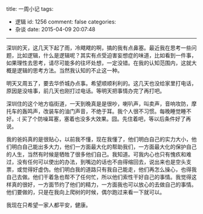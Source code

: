 title: 一周小记
tags:
  - 逻辑
id: 1256
comment: false
categories:
  - 杂谈
date: 2015-04-09 20:07:48
---

深圳的天，这几天下起了雨，冷飕飕的啊，搞的我有点鼻塞。最近我在思考一些问题，比如逻辑，什么是逻辑呢？其实有点受迫害妄想症的味道，比如看到一件事，如果理性去思考，请尽可能多的往坏处想，一定没错。在我的认知范围内，这就大概是逻辑的思考方法。当然我认知的不止这一种。

明天又周五了，要去华侨城办点事。希望顺顺利利的。这几天也没给家里打电话，原因是没啥事，前几天也刚打过电话。等明天把事情办完了再打吧。

深圳住的这个地方临街道，一天到晚真是是很吵，喇叭声，叫卖声，音响攻防，摩托车的轰鸣声，改装车的油门声音，不绝于耳。我个人很不习惯。每晚睡觉睡不好。:( 买了个防噪耳塞，塞着也没多大效果。囧。先住着吧，等以后条件好了再说。

我的爸妈真的是很贴心，以前我不懂，现在我懂了，他们明白自己的实力大小，他们明白自己能出多大力，他们一方面最大化的帮助我们，一方面最大化的保护自己的人生，当然有时候是牺牲了很多他们自己。我知道。可我内心也只有愧疚和难过，没有任何可以使出的办法，到嘴边的话也不由得缩回去，说出来也是空头支票，或觉得好虚伪。他们明白我的道路只有我自己能走，他们再怎么操心，也得我自己去做。他们干着急也帮不了任何忙，所以他们索性干好自己的事情。我觉得这样真的很好，一方面节约了他们的精力，一方面我也可以放心的去做自己的事情。他们要做的，只是在我向上爬树的时候，偶尔跑过来看一下就可以。

我现在只希望一家人都平安，健康。
